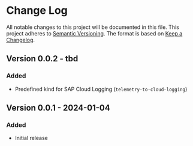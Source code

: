 # Change Log

All notable changes to this project will be documented in this file.
This project adheres to [Semantic Versioning](http://semver.org/).
The format is based on [Keep a Changelog](http://keepachangelog.com/).

## Version 0.0.2 - tbd

### Added

- Predefined kind for SAP Cloud Logging (`telemetry-to-cloud-logging`)

## Version 0.0.1 - 2024-01-04

### Added

- Initial release
